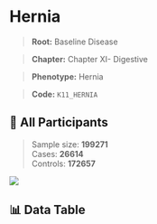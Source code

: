 # Hernia

> **Root:** Baseline Disease  

> **Chapter:** Chapter XI- Digestive  

> **Phenotype:** Hernia  

> **Code:** `K11_HERNIA`

## 🧪 All Participants  
> Sample size: **199271**  
> Cases: **26614**  
> Controls: **172657**
<img src="/Sensitive/Figures/ALL/Incidence/K11_HERNIA.png"/>

## 📊 Data Table
<CsvTableMRF src="/Sensitive/Data/ALL/Incidence/COX_K11_HERNIA.csv"/>

